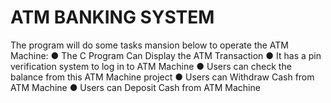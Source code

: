 # ATM BANKING SYSTEM
The program will do some tasks mansion below to operate the ATM
Machine:
● The C Program Can Display the ATM Transaction
● It has a pin verification system to log in to ATM Machine ●
Users can check the balance from this ATM Machine project ●
Users can Withdraw Cash from ATM Machine
● Users can Deposit Cash from ATM Machine
